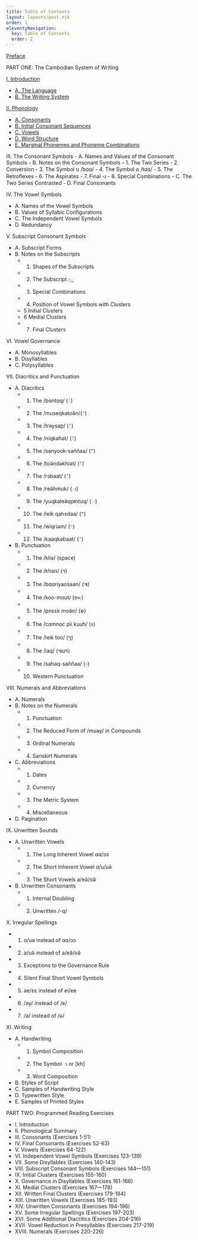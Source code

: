 ```yaml
---
title: Table of Contents
layout: layouts/post.njk
order: 1
eleventyNavigation:
  key: Table of Contents
  order: 2
---
```



[Preface](../00a-preface/)

PART ONE: The Cambodian System of Writing

[I. Introduction](../01-introduction/)
  - [A. The Language](../01-introduction/#a-the-language)
  - [B. The Writing System](../01-introduction/#b-the-system-of-writing)

[II. Phonology](../01-introduction/#b-the-system-of-writing)
  - [A. Consonants](../02-phonology/#a-consonants)
  - [B. Initial Consonant Sequences](../02-phonology/#b-initial-consonant-sequences)
  - [C. Vowels](../02-phonology/#c-vowels)
  - [D. Word Structure](../02-phonology/#d-word-structure)
  - [E. Marginal Phonemes and Phoneme Combinations](../02-phonology/#e-marginal-phonemes-and-phoneme-combinations)

<div class="tk">
III. The Consonant Symbols
  - A. Names and Values of the Consonant Symbols
  - B. Notes on the Consonant Symbols
    - 1. The Two Series
    - 2. Conversion
    - 3. The Symbol <span class="khmer">ប</span> <span class="ipa">/bɑɑ/</span>
    - 4. The Symbol <span class="khmer">ត</span> <span class="ipa">/tɑɑ/</span>
    - 5. The Retroflexes
    - 6. The Aspirates
    - 7. Final <span class="khmer">-រ</span>
    - 8. Special Combinations
  - C. The Two Series Contrasted
  - D. Final Consonants

IV. The Vowel Symbols
  - A. Names of the Vowel Symbols
  - B. Values of Syllabic Configurations
  - C. The Independent Vowel Symbols
  - D. Redundancy

V. Subscript Consonant Symbols
  - A. Subscript Forms
  - B. Notes on the Subscripts
    - 1. Shapes of the Subscripts
    - 2. The Subscript <code class="khmer-sub">◌្ត</code>
    - 3. Special Combinations
    - 4. Position of Vowel Symbols with Clusters
    - 5 Initial Clusters
    - 6 Medial Clusters
    - 7. Final Clusters

VI. Vowel Governance
  - A. Monosyllables
  - B. Disyllables
  - C. Polysyllables

VII. Diacritics and Punctuation
  - A. Diacritics
    - 1. The <span class="ipa">/bɑntɑq/</span> (<code class="khmer-sub">់</code>)
    - 2. The <span class="ipa">/museqkətoə̆n/</span>(<code class="khmer-sub">៉</code>)
    - 3. The <span class="ipa">/trəysap/</span> (<code class="khmer-sub">៊</code>)
    - 4. The <span class="ipa">/niqkəhət/</span> (<code class="khmer-sub">ំ</code>)
    - 5. The <span class="ipa">/sanyook-saññaa/</span> (<code class="khmer-sub">័</code>)
    - 6. The <span class="ipa">/toə̆ndəkhiət/</span> (<code class="khmer-sub">៍</code>)
    - 7. The <span class="ipa">/rɔbaat/</span> (<code class="khmer-sub">៌</code>)
    - 8. The <span class="ipa">/reə̆hmuk/</span> (<code class="khmer-sub">ះ</code>)
    - 9. The <span class="ipa">/yuqkəleə̆qpɨntuq/</span> (<code class="khmer-sub">ៈ</code>)
    - 10. The <span class="ipa">/leik qahsdaa/</span> (<code class="khmer-sub">៏</code>)
    - 11. The <span class="ipa">/wiqriəm/</span> (<code class="khmer-sub">៑</code>)
    - 12. The <span class="ipa">/kaaqkəbaat/</span> (<code class="khmer-sub">៎</code>)
  - B. Punctuation
    - 1. The <span class="ipa">/kliə/</span> (space)
    - 2. The <span class="ipa">/khan/</span> (<span class="khmer">។</span>)
    - 3. The <span class="ipa">/bɑɑriyaosaan/</span> (<span class="khmer">៕</span>)
    - 4. The <span class="ipa">/koo-mout/</span> (<span class="khmer">៚</span>)
    - 5. The <span class="ipa">/pnɛɛk moə̆n/</span> (<span class="khmer">៙</span>) 
    - 6. The <span class="ipa">/cɑmnoc pii kuuh/</span> (<span class="khmer">៖</span>)
    - 7. The <span class="ipa">/leik too/</span> (<span class="khmer">ៗ</span>)
    - 8. The <span class="ipa">/laq/</span> (<span class="khmer">៘</span>)
    - 9. The <span class="ipa">/sahaq-saññaa/</span> (<span class="khmer">-</span>)
    - 10. Western Punctuation
      
VIII. Numerals and Abbreviations
  - A. Numerals
  - B. Notes on the Numerals
    - 1. Punctuation
    - 2. The Reduced Form of <span class="ipa">/muəy/</span> in Compounds
    - 3. Ordinal Numerals
    - 4. Sanskirt Numerals
  - C. Abbreviations
    - 1. Dates
    - 2. Currency
    - 3. The Metric System
    - 4. Miscellaneous
  - D. Pagination

IX. Unwritten Sounds 
  - A. Unwritten Vowels
      - 1. The Long Inherent Vowel <span class="ipa">ɑɑ/ɔɔ</span>
      - 2. The Short Inherent Vowel <span class="ipa">ɑ/u/uə̆</span>
      - 3. The Short Vowels <span class="ipa">a/eə̆/oə̆</span>
  - B. Unwritten Consonants
      - 1. Internal Doubling
      - 2. Unwritten <span class="ipa">/-q/</span>

X. Irregular Spellings 
  - 1. <span class="ipa">ɑ/uə</span> instead of <span class="ipa">ɑɑ/ɔɔ</span> 
  - 2. <span class="ipa">a/uə̆</span> instead of <span class="ipa">a/eə̆/oə̆</span> 
  - 3. Exceptions to the Governance Rule
  - 4. Silent Final Short Vowel Symbols
  - 5. <span class="ipa">ae/ɛɛ</span> instead of <span class="ipa">ei/ee</span>
  - 6. <span class="ipa">/əy/</span> instead of <span class="ipa">/e/</span>
  - 7. <span class="ipa">/a/</span> instead of <span class="ipa">/ə/</span>
  
XI. Writing 
  - A. Handwriting 
    - 1. Symbol Composition
    - 2. The Symbol <code class="khmer-sub">ា</code> or [kh]
    - 3. Word Composition
  - B. Styles of Script
  - C. Samples of Handwriting Style
  - D. Typewritten Style
  - E. Samples of Printed Styles

PART TWO: Programmed Reading Exercises

- I. Introduction 
- II. Phonological Summary
- III. Consonants (Exercises 1-51) 
- IV. Final Consonants (Exercises 52-63)
- V. Vowels (Exercises 64-122)
- VI. Independent Vowel Symbols (Exercises 123-139)
- VII. Some Disyllables (Exercises 140-143)
- VIII. Subscript Consonant Symbols (Exercises 144—151)
- IX. Initial Clusters (Exercises 155-160)
- X. Governance in Disyllables (Exercises 161-166)
- XI. Medial Clusters (Exercises 167—178) 
- XII. Written Final Clusters (Exercises 179-184)
- XIII. Unwritten Vowels (Exercises 185-193)
- XIV. Unwritten Consonants (Exercises 194-196)
- XV. Some Irregular Spellings (Exercises 197-203)
- XVI. Some Additional Diacritics (Exercises 204-216)
- XVII. Vowel Reduction in Presyllables (Exercises 217-219) 
- XVIII. Numerals (Exercises 220-226)



</div>

